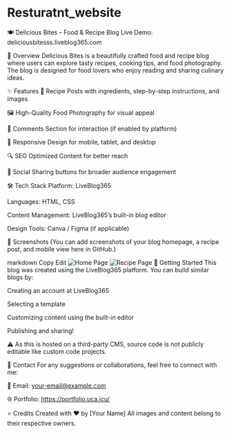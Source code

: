 # Resturatnt_website
🍽️ Delicious Bites – Food & Recipe Blog
Live Demo: deliciousbitesss.liveblog365.com

📌 Overview
Delicious Bites is a beautifully crafted food and recipe blog where users can explore tasty recipes, cooking tips, and food photography. The blog is designed for food lovers who enjoy reading and sharing culinary ideas.

✨ Features
🍲 Recipe Posts with ingredients, step-by-step instructions, and images

🖼️ High-Quality Food Photography for visual appeal

💬 Comments Section for interaction (if enabled by platform)

📱 Responsive Design for mobile, tablet, and desktop

🔍 SEO Optimized Content for better reach

🔗 Social Sharing buttons for broader audience engagement

🛠️ Tech Stack
Platform: LiveBlog365

Languages: HTML, CSS

Content Management: LiveBlog365’s built-in blog editor

Design Tools: Canva / Figma (if applicable)

📸 Screenshots
(You can add screenshots of your blog homepage, a recipe post, and mobile view here in GitHub.)

markdown
Copy
Edit
![Home Page](images/homepage.png)
![Recipe Page](images/recipe.png)
🚀 Getting Started
This blog was created using the LiveBlog365 platform. You can build similar blogs by:

Creating an account at LiveBlog365

Selecting a template

Customizing content using the built-in editor

Publishing and sharing!

⚠️ As this is hosted on a third-party CMS, source code is not publicly editable like custom code projects.

📩 Contact
For any suggestions or collaborations, feel free to connect with me:

📧 Email: your-email@example.com

🌐 Portfolio: https://portfolio.uca.icu/

⭐ Credits
Created with ❤️ by [Your Name]
All images and content belong to their respective owners.
